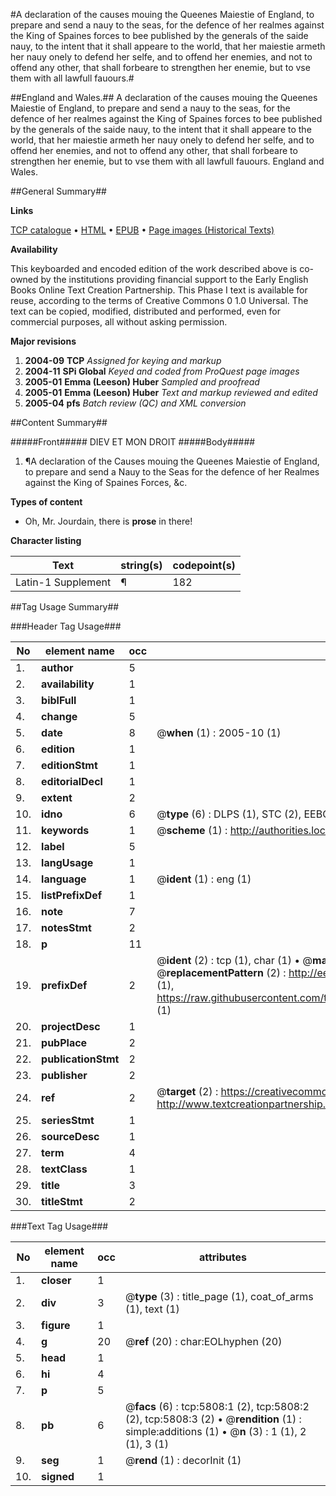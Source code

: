 #A declaration of the causes mouing the Queenes Maiestie of England, to prepare and send a nauy to the seas, for the defence of her realmes against the King of Spaines forces to bee published by the generals of the saide nauy, to the intent that it shall appeare to the world, that her maiestie armeth her nauy onely to defend her selfe, and to offend her enemies, and not to offend any other, that shall forbeare to strengthen her enemie, but to vse them with all lawfull fauours.#

##England and Wales.##
A declaration of the causes mouing the Queenes Maiestie of England, to prepare and send a nauy to the seas, for the defence of her realmes against the King of Spaines forces to bee published by the generals of the saide nauy, to the intent that it shall appeare to the world, that her maiestie armeth her nauy onely to defend her selfe, and to offend her enemies, and not to offend any other, that shall forbeare to strengthen her enemie, but to vse them with all lawfull fauours.
England and Wales.

##General Summary##

**Links**

[TCP catalogue](http://www.ota.ox.ac.uk/tcp/)  • 
[HTML](http://tei.it.ox.ac.uk/tcp/Texts-HTML/free/A69/A69361.html)  • 
[EPUB](http://tei.it.ox.ac.uk/tcp/Texts-EPUB/free/A69/A69361.epub) • 
[Page images (Historical Texts)](https://data.historicaltexts.jisc.ac.uk/view?pubId=eebo-99841241e&pageId=eebo-99841241e-5808-1)

**Availability**

This keyboarded and encoded edition of the
	       work described above is co-owned by the institutions
	       providing financial support to the Early English Books
	       Online Text Creation Partnership. This Phase I text is
	       available for reuse, according to the terms of Creative
	       Commons 0 1.0 Universal. The text can be copied,
	       modified, distributed and performed, even for
	       commercial purposes, all without asking permission.

**Major revisions**

1. __2004-09__ __TCP__ *Assigned for keying and markup*
1. __2004-11__ __SPi Global__ *Keyed and coded from ProQuest page images*
1. __2005-01__ __Emma (Leeson) Huber__ *Sampled and proofread*
1. __2005-01__ __Emma (Leeson) Huber__ *Text and markup reviewed and edited*
1. __2005-04__ __pfs__ *Batch review (QC) and XML conversion*

##Content Summary##

#####Front#####
DIEV ET MON DROIT
#####Body#####

1. ¶A declaration of the Causes mouing the Queenes Maiestie of England, to prepare and send a Nauy to the Seas for the defence of her Realmes against the King of Spaines Forces, &c.

**Types of content**

  * Oh, Mr. Jourdain, there is **prose** in there!

**Character listing**


|Text|string(s)|codepoint(s)|
|---|---|---|
|Latin-1 Supplement|¶|182|

##Tag Usage Summary##

###Header Tag Usage###

|No|element name|occ|attributes|
|---|---|---|---|
|1.|__author__|5||
|2.|__availability__|1||
|3.|__biblFull__|1||
|4.|__change__|5||
|5.|__date__|8| @__when__ (1) : 2005-10 (1)|
|6.|__edition__|1||
|7.|__editionStmt__|1||
|8.|__editorialDecl__|1||
|9.|__extent__|2||
|10.|__idno__|6| @__type__ (6) : DLPS (1), STC (2), EEBO-CITATION (1), PROQUEST (1), VID (1)|
|11.|__keywords__|1| @__scheme__ (1) : http://authorities.loc.gov/ (1)|
|12.|__label__|5||
|13.|__langUsage__|1||
|14.|__language__|1| @__ident__ (1) : eng (1)|
|15.|__listPrefixDef__|1||
|16.|__note__|7||
|17.|__notesStmt__|2||
|18.|__p__|11||
|19.|__prefixDef__|2| @__ident__ (2) : tcp (1), char (1)  •  @__matchPattern__ (2) : ([0-9\-]+):([0-9IVX]+) (1), (.+) (1)  •  @__replacementPattern__ (2) : http://eebo.chadwyck.com/downloadtiff?vid=$1&page=$2 (1), https://raw.githubusercontent.com/textcreationpartnership/Texts/master/tcpchars.xml#$1 (1)|
|20.|__projectDesc__|1||
|21.|__pubPlace__|2||
|22.|__publicationStmt__|2||
|23.|__publisher__|2||
|24.|__ref__|2| @__target__ (2) : https://creativecommons.org/publicdomain/zero/1.0/ (1), http://www.textcreationpartnership.org/docs/. (1)|
|25.|__seriesStmt__|1||
|26.|__sourceDesc__|1||
|27.|__term__|4||
|28.|__textClass__|1||
|29.|__title__|3||
|30.|__titleStmt__|2||


###Text Tag Usage###

|No|element name|occ|attributes|
|---|---|---|---|
|1.|__closer__|1||
|2.|__div__|3| @__type__ (3) : title_page (1), coat_of_arms (1), text (1)|
|3.|__figure__|1||
|4.|__g__|20| @__ref__ (20) : char:EOLhyphen (20)|
|5.|__head__|1||
|6.|__hi__|4||
|7.|__p__|5||
|8.|__pb__|6| @__facs__ (6) : tcp:5808:1 (2), tcp:5808:2 (2), tcp:5808:3 (2)  •  @__rendition__ (1) : simple:additions (1)  •  @__n__ (3) : 1 (1), 2 (1), 3 (1)|
|9.|__seg__|1| @__rend__ (1) : decorInit (1)|
|10.|__signed__|1||
